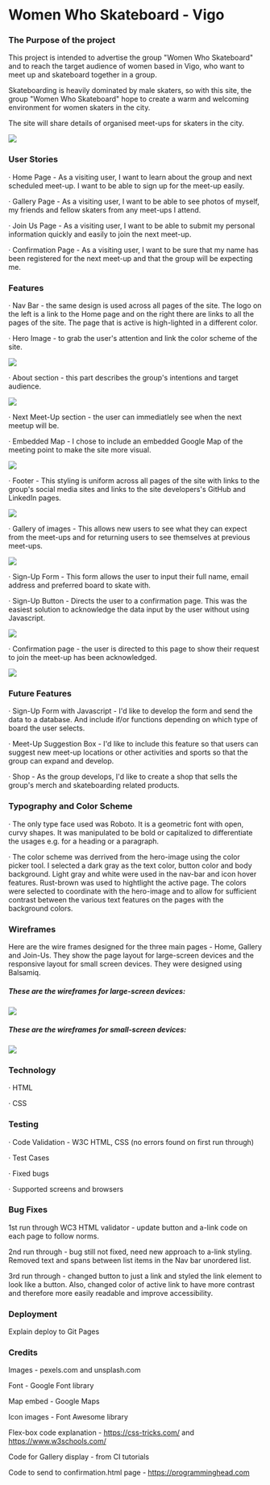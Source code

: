 # Women Who Skateboard - Vigo

### The Purpose of the project

This project is intended to advertise the group "Women Who Skateboard" and to reach the target audience of women based in Vigo, who want to meet up and skateboard together in a group.

Skateboarding is heavily dominated by male skaters, so with this site, the group "Women Who Skateboard" hope to create a warm and welcoming environment for women skaters in the city.

The site will share details of organised meet-ups for skaters in the city.

<img src="assets/images/responsive-design.png">

### User Stories

· Home Page - As a visiting user, I want to learn about the group and next scheduled meet-up. I want to be able to sign up for the meet-up easily.

· Gallery Page - As a visiting user, I want to be able to see photos of myself, my friends and fellow skaters from any meet-ups I attend.

· Join Us Page - As a visiting user, I want to be able to submit my personal information quickly and easily to join the next meet-up.

· Confirmation Page - As a visiting user, I want to be sure that my name has been registered for the next meet-up and that the group will be expecting me.

### Features

· Nav Bar - the same design is used across all pages of the site. The logo on the left is a link to the Home page and on the right there are links to all the pages of the site. The page that is active is high-lighted in a different color.

· Hero Image - to grab the user's attention and link the color scheme of the site.

<img src="assets/images/nav-bar-hero-image.png">

· About section - this part describes the group's intentions and target audience.

<img src="assets/images/about-section.png">

· Next Meet-Up section - the user can immediatlely see when the next meetup will be.

· Embedded Map - I chose to include an embedded Google Map of the meeting point to make the site more visual.

<img src="assets/images/next-meetup.png">

· Footer - This styling is uniform across all pages of the site with links to the group's social media sites and links to the site developers's GitHub and LinkedIn pages.

<img src="assets/images/footer.png">

· Gallery of images - This allows new users to see what they can expect from the meet-ups and for returning users to see themselves at previous meet-ups.

<img src="assets/images/gallery-page.png">

· Sign-Up Form - This form allows the user to input their full name, email address and preferred board to skate with.

· Sign-Up Button - Directs the user to a confirmation page. This was the easiest solution to acknowledge the data input by the user without using Javascript.

<img src="assets/images/sign-up-form.png">

· Confirmation page - the user is directed to this page to show their request to join the meet-up has been acknowledged.

<img src="assets/images/confirmation page.png">

### Future Features

· Sign-Up Form with Javascript - I'd like to develop the form and send the data to a database. And include if/or functions depending on which type of board the user selects.

· Meet-Up Suggestion Box - I'd like to include this feature so that users can suggest new meet-up locations or other activities and sports so that the group can expand and develop.

· Shop - As the group develops, I'd like to create a shop that sells the group's merch and skateboarding related products.

### Typography and Color Scheme

· The only type face used was Roboto. It is a geometric font with open, curvy shapes. It was manipulated to be bold or capitalized to differentiate the usages e.g. for a heading or a paragraph.

· The color scheme was derrived from the hero-image using the color picker tool. I selected a dark gray as the text color, button color and body background. Light gray and white were used in the nav-bar and icon hover features. Rust-brown was used to hightlight the active page. The colors were selected to coordinate with the hero-image and to allow for sufficient contrast between the various text features on the pages with the background colors.

### Wireframes

Here are the wire frames designed for the three main pages - Home, Gallery and Join-Us. They show the page layout for large-screen devices and the responsive layout for small screen devices. They were designed using Balsamiq.

##### These are the wireframes for large-screen devices:

<img src="assets/images/wireframes-desktop.png">

##### These are the wireframes for small-screen devices:

<img src="assets/images/Wireframes-mobile.png">

### Technology

· HTML

· CSS

### Testing

· Code Validation - W3C HTML, CSS (no errors found on first run through)

· Test Cases

· Fixed bugs

· Supported screens and browsers

### Bug Fixes

1st run through WC3 HTML validator - update button and a-link code on each page to follow norms.

2nd run through - bug still not fixed, need new approach to a-link styling. Removed text and spans between list items in the Nav bar unordered list.

3rd run through - changed button to just a link and styled the link element to look like a button. Also, changed color of active link to have more contrast and therefore more easily readable and improve accessibility.

### Deployment

Explain deploy to Git Pages

### Credits

Images - pexels.com and unsplash.com

Font - Google Font library

Map embed - Google Maps

Icon images - Font Awesome library

Flex-box code explanation - https://css-tricks.com/ and https://www.w3schools.com/

Code for Gallery display - from CI tutorials

Code to send to confirmation.html page - https://programminghead.com
